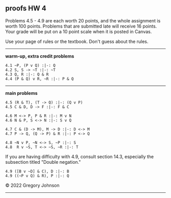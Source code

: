 ## proofs HW 4

Problems 4.5 - 4.9 are each worth 20 points, and the whole assignment is worth 100 points. Problems that are submitted late will receive 16 points. Your grade will be put on a 10 point scale when it is posted in Canvas. 

Use your page of rules or the textbook. Don't guess about the rules. 

---

**warm-up, extra credit problems**

~~~{.ProofChecker .JohnsonSL options="fonts tabindent render" guides="fitch" points="2" late-credit="1"}
4.1 ~P, (P v Q) :|-: Q
4.2 S, S -> ~T :|-: ~T
4.3 Q, R :|-: Q & R 
4.4 (P & Q) v R, ~R :|-: P & Q
~~~

---

**main problems**

~~~{.ProofChecker .JohnsonSL options="fonts tabindent render" guides="fitch" points="20" late-credit="16"}
4.5 (R & T), (T -> Q) :|-: (Q v P)
4.5 C & D, D -> F :|-: F & C

4.6 M <-> P, P & R :|-: M v N
4.6 N & P, S <-> N :|-: S v Q

4.7 C & (D -> M), M -> D :|-: D <-> M
4.7 P -> Q, (Q -> P) & R :|-: P <-> Q

4.8 ~N v P, ~N <-> S, ~P :|-: S
4.8  R v ~S, T <-> ~S, ~R :|-: T
~~~

If you are having difficulty with 4.9, consult section 14.3, especially the subsection titled "Double negation."

~~~{.ProofChecker .JohnsonSL options="fonts tabindent render" guides="fitch" points="20" late-credit="16"}
4.9 ([B v ~D] & C), D :|-: B
4.9 ((~P v Q) & R), P :|-: Q
~~~

&copy; 2022 Gregory Johnson 

---
